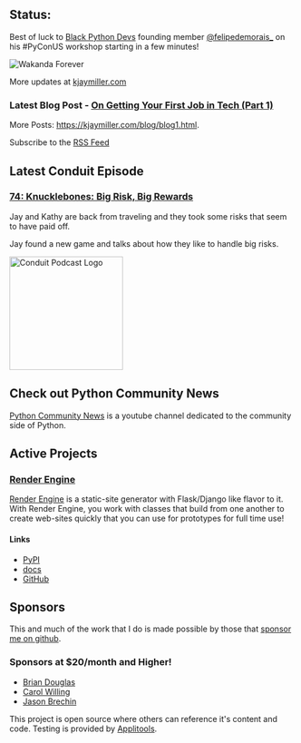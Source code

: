## Status:
<p>Best of luck to <a href="https://mastodon.social/@blackpythondevs">Black Python Devs</a> founding member <a href="https://github.com/readme/stories/felipe-de-morais">@felipedemorais_</a> on his #PyConUS workshop starting in a few minutes!</p>

<p><img alt="Wakanda Forever" src="https://media1.tenor.com/m/sLnKQsITsaQAAAAd/family-i-got-you.gif" /></p>

More updates at [kjaymiller.com](https://kjaymiller.com/microblog/microblog)

### Latest Blog Post - [On Getting Your First Job in Tech (Part 1)](https://kjaymiller.com/blog/on-getting-your-first-job-in-tech-part-1.html)

More Posts: <https://kjaymiller.com/blog/blog1.html>.

Subscribe to the [RSS Feed](https://kjaymiller.com/allposts.rss)


## Latest Conduit Episode
### [74: Knucklebones: Big Risk, Big Rewards](http://relay.fm/conduit/74)
Jay and Kathy are back from traveling and they took some risks that seem to have paid off. 

Jay found a new game and talks about how they like to handle big risks.

<img src="https://kjaymiller.s3-us-west-2.amazonaws.com/images/conduit_artwork.png" height="200" width="200" alt="Conduit Podcast Logo"/>

## Check out Python Community News
[Python Community News](https://youtube.com/@pycommunitynews) is a youtube channel dedicated to the community side of Python.

## Active Projects

### [Render Engine]
[Render Engine] is a static-site generator with Flask/Django like flavor to it.
With Render Engine, you work with classes that build from one another to create
web-sites quickly that you can use for prototypes for full time use!

#### Links
- [PyPI](https://pypi.org/project/render-engine)
- [docs](https://render-engine.readthedocs.io)
- [GitHub](https://github.com/kjaymiller/render_engine)

## Sponsors
This and much of the work that I do is made possible by those that [sponsor me
on github](https://github.com/sponsors/kjaymiller).

### Sponsors at $20/month and Higher!
- [Brian Douglas](https://github.com/bdougie)
- [Carol Willing](https://github.com/willingc)
- [Jason Brechin](https://github.com/brechin)


This project is open source where others can reference it's content and code. Testing is provided by [Applitools](https://www.applitools.com/).


[Render Engine]: https://render-engine.readthedocs.io